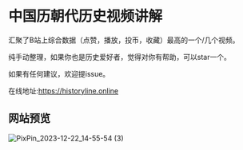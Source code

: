 # 中国历朝代历史视频讲解

汇聚了B站上综合数据（点赞，播放，投币，收藏）最高的一个/几个视频。

纯手动整理，如果你也是历史爱好者，觉得对你有帮助，可以star一个。

如果有任何建议，欢迎提issue。

在线地址:https://historyline.online

## 网站预览

![PixPin_2023-12-22_14-55-54 (3)](https://github.com/liujuntao123/chines-history-video/assets/22583601/eb865274-606b-49ca-9bd2-62fa35e97adb)


